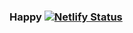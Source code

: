 ### Happy [![Netlify Status](https://api.netlify.com/api/v1/badges/ba0c3da1-eb23-4395-8f3c-6cb77685ebf3/deploy-status)](https://app.netlify.com/sites/happymoz/deploys)


